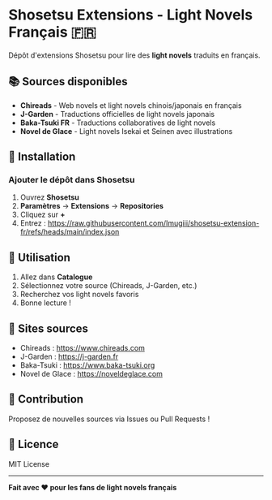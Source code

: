 # Shosetsu Extensions - Light Novels Français 🇫🇷

Dépôt d'extensions Shosetsu pour lire des **light novels** traduits en français.

## 📚 Sources disponibles

- **Chireads** - Web novels et light novels chinois/japonais en français
- **J-Garden** - Traductions officielles de light novels japonais
- **Baka-Tsuki FR** - Traductions collaboratives de light novels
- **Novel de Glace** - Light novels Isekai et Seinen avec illustrations

## 🚀 Installation

### Ajouter le dépôt dans Shosetsu

1. Ouvrez **Shosetsu**
2. **Paramètres** → **Extensions** → **Repositories**
3. Cliquez sur **+**
4. Entrez : https://raw.githubusercontent.com/Imugiii/shosetsu-extension-fr/refs/heads/main/index.json


## 📖 Utilisation

1. Allez dans **Catalogue**
2. Sélectionnez votre source (Chireads, J-Garden, etc.)
3. Recherchez vos light novels favoris
4. Bonne lecture !

## 📝 Sites sources

- Chireads : https://www.chireads.com
- J-Garden : https://j-garden.fr
- Baka-Tsuki : https://www.baka-tsuki.org
- Novel de Glace : https://noveldeglace.com

## 🤝 Contribution

Proposez de nouvelles sources via Issues ou Pull Requests !

## 📄 Licence

MIT License

---

**Fait avec ❤️ pour les fans de light novels français**
